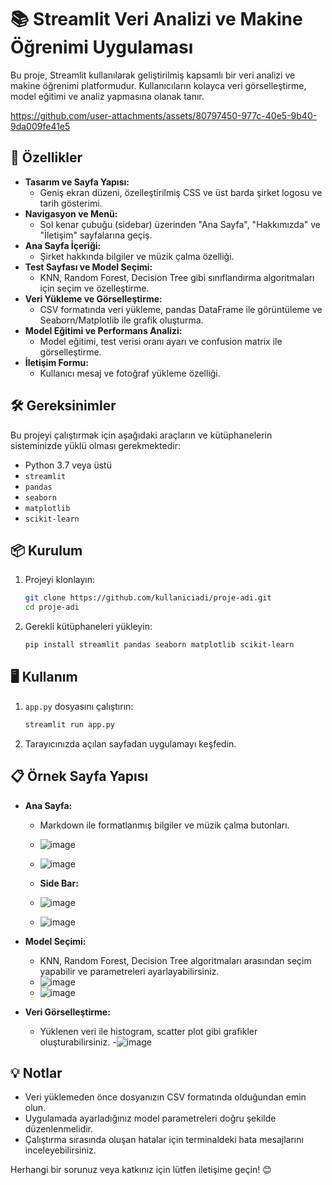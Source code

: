 # 📚 Streamlit Veri Analizi ve Makine Öğrenimi Uygulaması

Bu proje, Streamlit kullanılarak geliştirilmiş kapsamlı bir veri analizi ve makine öğrenimi platformudur. Kullanıcıların kolayca veri görselleştirme, model eğitimi ve analiz yapmasına olanak tanır.

https://github.com/user-attachments/assets/80797450-977c-40e5-9b40-9da009fe41e5

## 🚀 Özellikler

- **Tasarım ve Sayfa Yapısı:**
  - Geniş ekran düzeni, özelleştirilmiş CSS ve üst barda şirket logosu ve tarih gösterimi.
- **Navigasyon ve Menü:**
  - Sol kenar çubuğu (sidebar) üzerinden "Ana Sayfa", "Hakkımızda" ve "İletişim" sayfalarına geçiş.
- **Ana Sayfa İçeriği:**
  - Şirket hakkında bilgiler ve müzik çalma özelliği.
- **Test Sayfası ve Model Seçimi:**
  - KNN, Random Forest, Decision Tree gibi sınıflandırma algoritmaları için seçim ve özelleştirme.
- **Veri Yükleme ve Görselleştirme:**
  - CSV formatında veri yükleme, pandas DataFrame ile görüntüleme ve Seaborn/Matplotlib ile grafik oluşturma.
- **Model Eğitimi ve Performans Analizi:**
  - Model eğitimi, test verisi oranı ayarı ve confusion matrix ile görselleştirme.
- **İletişim Formu:**
  - Kullanıcı mesaj ve fotoğraf yükleme özelliği.

## 🛠️ Gereksinimler

Bu projeyi çalıştırmak için aşağıdaki araçların ve kütüphanelerin sisteminizde yüklü olması gerekmektedir:

- Python 3.7 veya üstü
- `streamlit`
- `pandas`
- `seaborn`
- `matplotlib`
- `scikit-learn`

## 📦 Kurulum

1. Projeyi klonlayın:
   ```bash
   git clone https://github.com/kullaniciadi/proje-adi.git
   cd proje-adi
   ```

2. Gerekli kütüphaneleri yükleyin:
   ```bash
   pip install streamlit pandas seaborn matplotlib scikit-learn
   ```

## 🖥️ Kullanım

1. `app.py` dosyasını çalıştırın:
   ```bash
   streamlit run app.py
   ```
2. Tarayıcınızda açılan sayfadan uygulamayı keşfedin.

## 📋 Örnek Sayfa Yapısı

- **Ana Sayfa:**
  - Markdown ile formatlanmış bilgiler ve müzik çalma butonları.
  - ![image](https://github.com/user-attachments/assets/96794dfa-9dfa-4815-81f3-2b40ede87e77)
  - ![image](https://github.com/user-attachments/assets/01b32f3c-c851-46e6-825e-af62bed3cb6b)

  - **Side Bar:**
  -  ![image](https://github.com/user-attachments/assets/dd21565a-68eb-4fe1-997d-855efca8dfee)
  - ![image](https://github.com/user-attachments/assets/4898ba7e-70fb-4d1c-954c-61874185dc85)

- **Model Seçimi:**
  - KNN, Random Forest, Decision Tree algoritmaları arasından seçim yapabilir ve parametreleri ayarlayabilirsiniz.
  - ![image](https://github.com/user-attachments/assets/0bcca6dd-0f72-46b4-93fc-68719548a91e)
  - ![image](https://github.com/user-attachments/assets/d32b4922-a9e5-43a4-9375-500a75b729f4)

- **Veri Görselleştirme:**
  - Yüklenen veri ile histogram, scatter plot gibi grafikler oluşturabilirsiniz.
  -![image](https://github.com/user-attachments/assets/df49dbc3-255a-486d-aea4-a362134a6f6f)






## 💡 Notlar

- Veri yüklemeden önce dosyanızın CSV formatında olduğundan emin olun.
- Uygulamada ayarladığınız model parametreleri doğru şekilde düzenlenmelidir.
- Çalıştırma sırasında oluşan hatalar için terminaldeki hata mesajlarını inceleyebilirsiniz.


Herhangi bir sorunuz veya katkınız için lütfen iletişime geçin! 😊
